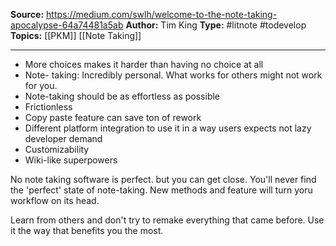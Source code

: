 **Source:** https://medium.com/swlh/welcome-to-the-note-taking-apocalypse-64a74481a5ab
**Author:** Tim King
**Type:** #litnote #todevelop 
**Topics:** [[PKM]] [[Note Taking]]

----
- More choices makes it harder than having no choice at all
- Note- taking: Incredibly personal. What works for others might not work for you. 
- Note-taking should be as effortless as possible
- Frictionless
- Copy paste feature can save ton of rework
- Different platform integration to use it in a way users expects not lazy developer demand
- Customizability
- Wiki-like superpowers

No note taking software is perfect. but you can get close. You'll never find the 'perfect' state of note-taking. New methods and feature will turn yoru workflow on its head. 

Learn from others and don't try to remake everything that came before. Use it the way that benefits you the most.
